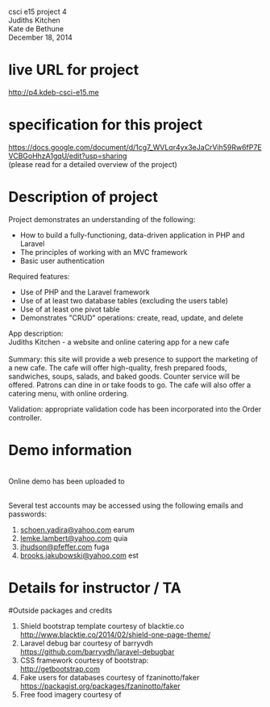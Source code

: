 csci e15 project 4 <br />
Judiths Kitchen<br />
Kate de Bethune <br />
December 18, 2014<br />

# live URL for project
http://p4.kdeb-csci-e15.me

# specification for this project 
https://docs.google.com/document/d/1cg7_WVLqr4yx3eJaCrVih59Rw6fP7EVCBGoHhzA1gqU/edit?usp=sharing <br />
(please read for a detailed overview of the project) <br />

# Description of project
Project demonstrates an understanding of the following: <br />
* How to build a fully-functioning, data-driven application in PHP and Laravel <br />
* The principles of working with an MVC framework <br />
* Basic user authentication <br />


Required features: <br />
* Use of PHP and the Laravel framework <br />
* Use of at least two database tables (excluding the users table) <br />
* Use of at least one pivot table <br />
* Demonstrates "CRUD" operations: create, read, update, and delete<br />

App description: <br />
Judiths Kitchen - a website and online catering app for a new cafe<br /><br />
Summary: this site will provide a web presence to support the marketing of a new cafe.
The cafe will offer high-quality, fresh prepared foods, sandwiches, soups, salads, and baked goods.
Counter service will be offered. Patrons can dine in or take foods to go. 
The cafe will also offer a catering menu, with online ordering. 

Validation: appropriate validation code has been incorporated into the Order controller.

# Demo information
<br />
Online demo has been uploaded to <br /><br />

Several test accounts may be accessed using the following emails and passwords:
1. schoen.yadira@yahoo.com      earum<br />
2. lemke.lambert@yahoo.com      quia<br />
3. jhudson@pfeffer.com          fuga<br />
4. brooks.jakubowski@yahoo.com  est<br />

# Details for instructor / TA <br />


#Outside packages and credits
1. Shield bootstrap template courtesy of blacktie.co <br />
	http://www.blacktie.co/2014/02/shield-one-page-theme/ <br />
2. Laravel debug bar courtesy of barryvdh <br />
	https://github.com/barryvdh/laravel-debugbar <br />
3. CSS framework courtesy of bootstrap: <br />
	http://getbootstrap.com <br />
4. Fake users for databases courtesy of fzaninotto/faker <br />
	https://packagist.org/packages/fzaninotto/faker <br />
5. Free food imagery courtesy of 

  

